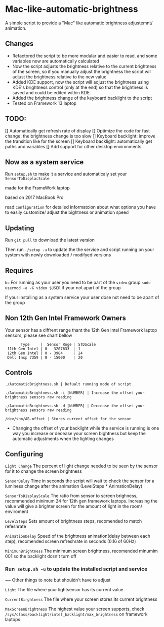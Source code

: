 # Mac-like-automatic-brightness

A simple script to provide a "Mac" like automatic brightness adjustemnt/ animation.

## Changes

- Refactored the script to be more modular and easier to read, and some variables now are automatically calculated
- Now the script adjusts the brightness relative to the current brightness of the screen, so if you manually adjust the brightness the script will adjust the brightness relative to the new value
- Added KDE support, now the script will adjust the brightness using KDE's brightness control (only at the end) so that the brightness is saved and could be edited within KDE.
- Added the brightness change of the keyboard backlight to the script
- Tested on Framework 13 laptop

## TODO:

[] Automatically get refresh rate of display
[] Optimize the code for fast change: the brightness change is too slow
[] Keyboard backlight: improve the transition like for the screen
[] Keyboard backlight: automatically get paths and variables
[] Add support for other desktop environments

## Now as a system service

Run `setup.sh` to make it a service and automaticaly set your `SensorToDisplacScale`

made for the FrameWork laptop

based on 2017 MacBook Pro

read `Configuration` for detailed informatoion about what options you have to easily customize/ adjust the bightness or animation speed

## Updating

Run `git pull` to download the latest version

Then run `./setup -u` to update the the service and script running on your system with newly downloaded / modifyed versions

## Requires

`bc`
For running as your user you need to be part of the `video` group
`sudo usermod -a -G video $USER` if your not apart of the group

If your installing as a system service your user dose not need to be apart of the group

## Non 12th Gen Intel Framework Owners

Your sensor has a diffrent range thant the 12th Gen Intel Framework laptop sensors, please see chart bellow

           Type     |  Sensor Rnge | STDScale
     11th Gen Intel | 0 - 3207633  | 1
     12th Gen Intel | 0 - 3984     | 24
     Dell Insp 7359 | 0 - 15000    | 20

## Controls

`./AutomaticBrightness.sh | Defualt running mode of script`

`./AutomaticBrightness.sh -i [NUMBER] | Increase the offset your brightness sensors raw reading `

`./AutomaticBrightness.sh -d [NUMBER] | Decrease the offset your brightness sensors raw reading `

`/dev/shm/AB.offset | Stores current offset for the sensor`

- Changing the offset of your backlight while the service is running is one way you increase or decease your screen bightness but keep the automatic adjustments when the lighting changes

## Configuring

`Light Change` The percent of light change needed to be seen by the sensor for it to change the screen brightness

`SensorDelay` Time in seconds the script will wait to check the sensor for a luminess change after the animation (LevelSteps \* AnimationDelay)

`SensorToDisplayScale` The ratio from sensor to screen brighness, recommended minimum 24 for 12th gen framework laptops. Increasing the value will give a brighter screen for the amount of light in the room/ enviroment

`LevelSteps` Sets amount of brightness steps, recomended to match refeshrate

`AnimationDelay` Speed of the brightness animation(delay between each step), recomended screen refreshrate in seconds (0.16 of 60Hz)

`MinimunBrightness` The minimum screen brightness, recomended minumim 001 so the backlight dosn't turn off

### Run` setup.sh -u` to update the installed script and service

~~ Other things to note but shouldn't have to adjust

`Light` The file where your lightsensor has its current value

`CurrentBirghtness` The file where your screen stores its current brightness

`MaxScreenBrightness` The highest value your screen supports, check `/sys/class/backlight/intel_backlight/max_brightness` on framework laptops
